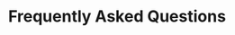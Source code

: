 ---
layout: base.njk
title: Frequently Asked Questions
home: true
summary: some description for google
---
